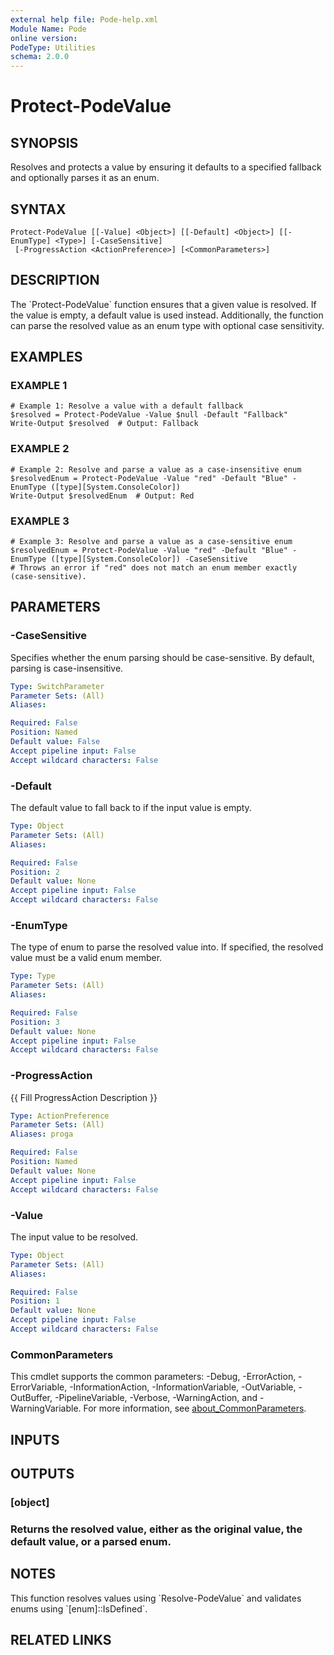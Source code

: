```yaml
---
external help file: Pode-help.xml
Module Name: Pode
online version:
PodeType: Utilities
schema: 2.0.0
---
```


# Protect-PodeValue

## SYNOPSIS
Resolves and protects a value by ensuring it defaults to a specified fallback and optionally parses it as an enum.

## SYNTAX

```
Protect-PodeValue [[-Value] <Object>] [[-Default] <Object>] [[-EnumType] <Type>] [-CaseSensitive]
 [-ProgressAction <ActionPreference>] [<CommonParameters>]
```

## DESCRIPTION
The \`Protect-PodeValue\` function ensures that a given value is resolved.
If the value is empty, a default value is used instead.
Additionally, the function can parse the resolved value as an enum type with optional case sensitivity.

## EXAMPLES

### EXAMPLE 1
```
# Example 1: Resolve a value with a default fallback
$resolved = Protect-PodeValue -Value $null -Default "Fallback"
Write-Output $resolved  # Output: Fallback
```

### EXAMPLE 2
```
# Example 2: Resolve and parse a value as a case-insensitive enum
$resolvedEnum = Protect-PodeValue -Value "red" -Default "Blue" -EnumType ([type][System.ConsoleColor])
Write-Output $resolvedEnum  # Output: Red
```

### EXAMPLE 3
```
# Example 3: Resolve and parse a value as a case-sensitive enum
$resolvedEnum = Protect-PodeValue -Value "red" -Default "Blue" -EnumType ([type][System.ConsoleColor]) -CaseSensitive
# Throws an error if "red" does not match an enum member exactly (case-sensitive).
```

## PARAMETERS

### -CaseSensitive
Specifies whether the enum parsing should be case-sensitive.
By default, parsing is case-insensitive.

```yaml
Type: SwitchParameter
Parameter Sets: (All)
Aliases:

Required: False
Position: Named
Default value: False
Accept pipeline input: False
Accept wildcard characters: False
```

### -Default
The default value to fall back to if the input value is empty.

```yaml
Type: Object
Parameter Sets: (All)
Aliases:

Required: False
Position: 2
Default value: None
Accept pipeline input: False
Accept wildcard characters: False
```

### -EnumType
The type of enum to parse the resolved value into.
If specified, the resolved value must be a valid enum member.

```yaml
Type: Type
Parameter Sets: (All)
Aliases:

Required: False
Position: 3
Default value: None
Accept pipeline input: False
Accept wildcard characters: False
```

### -ProgressAction
{{ Fill ProgressAction Description }}

```yaml
Type: ActionPreference
Parameter Sets: (All)
Aliases: proga

Required: False
Position: Named
Default value: None
Accept pipeline input: False
Accept wildcard characters: False
```

### -Value
The input value to be resolved.

```yaml
Type: Object
Parameter Sets: (All)
Aliases:

Required: False
Position: 1
Default value: None
Accept pipeline input: False
Accept wildcard characters: False
```

### CommonParameters
This cmdlet supports the common parameters: -Debug, -ErrorAction, -ErrorVariable, -InformationAction, -InformationVariable, -OutVariable, -OutBuffer, -PipelineVariable, -Verbose, -WarningAction, and -WarningVariable. For more information, see [about_CommonParameters](http://go.microsoft.com/fwlink/?LinkID=113216).

## INPUTS

## OUTPUTS

### [object]
### Returns the resolved value, either as the original value, the default value, or a parsed enum.
## NOTES
This function resolves values using \`Resolve-PodeValue\` and validates enums using \`\[enum\]::IsDefined\`.

## RELATED LINKS
